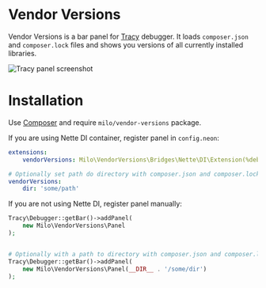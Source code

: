 # Vendor Versions
Vendor Versions is a bar panel for [Tracy](https://tracy.nette.org/) debugger. It loads `composer.json` and `composer.lock` files and shows you versions of all currently installed libraries.

![Tracy panel screenshot](https://github.com/milo/vendor-versions/raw/master/screenshot.png)


# Installation
Use [Composer](https://getcomposer.org) and require `milo/vendor-versions` package.

If you are using Nette DI container, register panel in `config.neon`:
```yaml
extensions:
	vendorVersions: Milo\VendorVersions\Bridges\Nette\DI\Extension(%debugMode%)

# Optionally set path do directory with composer.json and composer.lock files
vendorVersions:
	dir: 'some/path'
```

If you are not using Nette DI, register panel manually:
```php
Tracy\Debugger::getBar()->addPanel(
	new Milo\VendorVersions\Panel
);


# Optionally with a path to directory with composer.json and composer.lock files
Tracy\Debugger::getBar()->addPanel(
	new Milo\VendorVersions\Panel(__DIR__ . '/some/dir')
);
```
